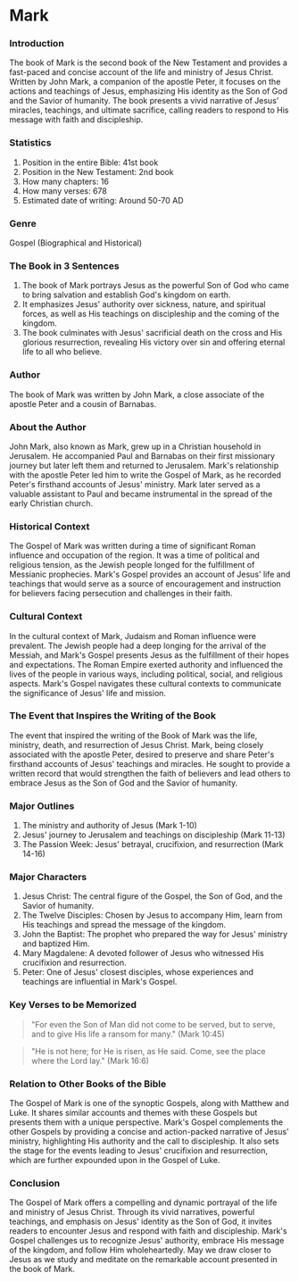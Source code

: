 # Mark

### Introduction

The book of Mark is the second book of the New Testament and provides a fast-paced and concise account of the life and ministry of Jesus Christ. Written by John Mark, a companion of the apostle Peter, it focuses on the actions and teachings of Jesus, emphasizing His identity as the Son of God and the Savior of humanity. The book presents a vivid narrative of Jesus' miracles, teachings, and ultimate sacrifice, calling readers to respond to His message with faith and discipleship.

### Statistics

1. Position in the entire Bible: 41st book
2. Position in the New Testament: 2nd book
3. How many chapters: 16
4. How many verses: 678
5. Estimated date of writing: Around 50-70 AD

### Genre

Gospel (Biographical and Historical)

### The Book in 3 Sentences

1. The book of Mark portrays Jesus as the powerful Son of God who came to bring salvation and establish God's kingdom on earth.
2. It emphasizes Jesus' authority over sickness, nature, and spiritual forces, as well as His teachings on discipleship and the coming of the kingdom.
3. The book culminates with Jesus' sacrificial death on the cross and His glorious resurrection, revealing His victory over sin and offering eternal life to all who believe.

### Author

The book of Mark was written by John Mark, a close associate of the apostle Peter and a cousin of Barnabas.

### About the Author

John Mark, also known as Mark, grew up in a Christian household in Jerusalem. He accompanied Paul and Barnabas on their first missionary journey but later left them and returned to Jerusalem. Mark's relationship with the apostle Peter led him to write the Gospel of Mark, as he recorded Peter's firsthand accounts of Jesus' ministry. Mark later served as a valuable assistant to Paul and became instrumental in the spread of the early Christian church.

### Historical Context

The Gospel of Mark was written during a time of significant Roman influence and occupation of the region. It was a time of political and religious tension, as the Jewish people longed for the fulfillment of Messianic prophecies. Mark's Gospel provides an account of Jesus' life and teachings that would serve as a source of encouragement and instruction for believers facing persecution and challenges in their faith.

### Cultural Context

In the cultural context of Mark, Judaism and Roman influence were prevalent. The Jewish people had a deep longing for the arrival of the Messiah, and Mark's Gospel presents Jesus as the fulfillment of their hopes and expectations. The Roman Empire exerted authority and influenced the lives of the people in various ways, including political, social, and religious aspects. Mark's Gospel navigates these cultural contexts to communicate the significance of Jesus' life and mission.

### The Event that Inspires the Writing of the Book

The event that inspired the writing of the Book of Mark was the life, ministry, death, and resurrection of Jesus Christ. Mark, being closely associated with the apostle Peter, desired to preserve and share Peter's firsthand accounts of Jesus' teachings and miracles. He sought to provide a written record that would strengthen the faith of believers and lead others to embrace Jesus as the Son of God and the Savior of humanity.

### Major Outlines

1. The ministry and authority of Jesus (Mark 1-10)
2. Jesus' journey to Jerusalem and teachings on discipleship (Mark 11-13)
3. The Passion Week: Jesus' betrayal, crucifixion, and resurrection (Mark 14-16)

### Major Characters

1. Jesus Christ: The central figure of the Gospel, the Son of God, and the Savior of humanity.
2. The Twelve Disciples: Chosen by Jesus to accompany Him, learn from His teachings and spread the message of the kingdom.&#x20;
3. John the Baptist: The prophet who prepared the way for Jesus' ministry and baptized Him.&#x20;
4. Mary Magdalene: A devoted follower of Jesus who witnessed His crucifixion and resurrection.&#x20;
5. Peter: One of Jesus' closest disciples, whose experiences and teachings are influential in Mark's Gospel.

### Key Verses to be Memorized

> "For even the Son of Man did not come to be served, but to serve, and to give His life a ransom for many." (Mark 10:45)

> "He is not here; for He is risen, as He said. Come, see the place where the Lord lay." (Mark 16:6)

### Relation to Other Books of the Bible

The Gospel of Mark is one of the synoptic Gospels, along with Matthew and Luke. It shares similar accounts and themes with these Gospels but presents them with a unique perspective. Mark's Gospel complements the other Gospels by providing a concise and action-packed narrative of Jesus' ministry, highlighting His authority and the call to discipleship. It also sets the stage for the events leading to Jesus' crucifixion and resurrection, which are further expounded upon in the Gospel of Luke.

### Conclusion

The Gospel of Mark offers a compelling and dynamic portrayal of the life and ministry of Jesus Christ. Through its vivid narratives, powerful teachings, and emphasis on Jesus' identity as the Son of God, it invites readers to encounter Jesus and respond with faith and discipleship. Mark's Gospel challenges us to recognize Jesus' authority, embrace His message of the kingdom, and follow Him wholeheartedly. May we draw closer to Jesus as we study and meditate on the remarkable account presented in the book of Mark.
